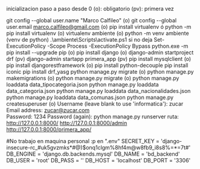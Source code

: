 inicializacion paso a paso desde 0
(o): obligatorio
(pv): primera vez

git config --global user.name "Marco Calfileo" (o)
git config --global user.email marco.calfileo@gmail.com (o)
pip install virtualenv ó python -m pip install virtualenv (o)
virtualenv ambiente (o)
python -m venv ambiente (venv de python)
.\ambiente\Scripts\activate.ps1 si no deja Set-ExecutionPolicy -Scope Process -ExecutionPolicy Bypass
python.exe -m pip install --upgrade pip (o)
pip install django (o)
django-admin startproject drf (pv)
django-admin startapp primera_app (pv)
pip install mysqlclient (o) 
pip install djangorestframework (o)
pip install python-decouple
pip install iconic
pip install drf_yasg
python manage.py migrate (o)
python manage.py makemigrations (o)
python manage.py migrate (o)
python manage.py loaddata data_tipocategoria.json
python manage.py loaddata data_categoria.json
python manage.py loaddata data_nacionalidades.json
python manage.py loaddata data_comunas.json
python manage.py createsuperuser (o)
Username (leave blank to use 'informatica'): zucar
Email address: zucar@zucar.com         
Password: 1234
Password (again):
python manage.py runserver ruta: http://127.0.0.1:8000/
                                 http://127.0.0.1:8000/admin
                                 http://127.0.0.1:8000/primera_app/


#No trabajo en maquina personal :p
en ".env"
SECRET_KEY = 'django-insecure-rc_#uk5gvzmks*#@)$onq1clgm%8hf4m@w8fb9_i8s8%=*=7t#'
DB_ENGINE = 'django.db.backends.mysql'
DB_NAME = 'bd_backend'
DB_USER = 'root'
DB_PASS = ''
DB_HOST = 'localhost'
DB_PORT = '3306'